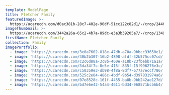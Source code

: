 ```yaml
---
template: ModelPage
title: Fletcher Family
featuredImage: >-
  https://ucarecdn.com/d0ac381b-28c7-402e-96df-51cc122c82d1/-/crop/2446x972/0,306/-/preview/
imageThumbnail: >-
  https://ucarecdn.com/3442a26a-65c2-4b7a-89dc-e3a3b39205a7/-/crop/1349x1631/675,0/-/preview/
firstName: Fletcher Family
collection: Family
imagePortfolio:
  - image: 'https://ucarecdn.com/3e0a7602-818e-47db-a70a-9bbcc33650e1/'
  - image: 'https://ucarecdn.com/40b2b307-16b2-4898-afdf-32b575cc07cd/'
  - image: 'https://ucarecdn.com/c2c6d88a-3c8b-460e-a18b-23fbebb71a1a/'
  - image: 'https://ucarecdn.com/3da34f7c-8e5e-415f-835f-15f996276e3c/'
  - image: 'https://ucarecdn.com/c50359e3-db98-4f8a-8df7-677a7eccf786/'
  - image: 'https://ucarecdn.com/525c2e04-486c-4bdf-9b54-d397831974a6/'
  - image: 'https://ucarecdn.com/07e8528c-161f-4455-ba8b-9bb242ae127d/'
  - image: 'https://ucarecdn.com/bd7e6e42-54a4-4611-bd34-968571bcb6b4/'
---
```


